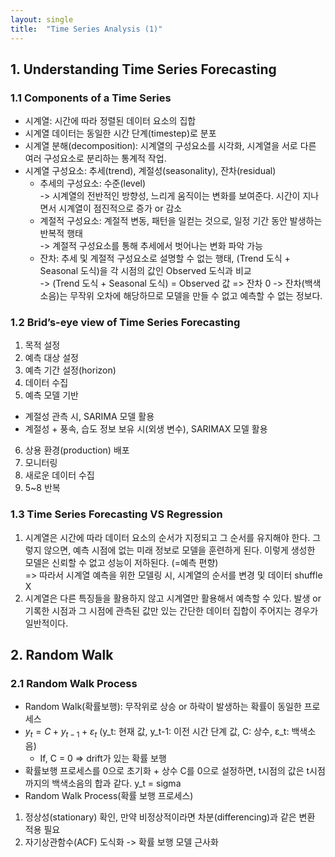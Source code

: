 ```yaml
---
layout: single
title:  "Time Series Analysis (1)"
---
```


## 1. Understanding Time Series Forecasting
### 1.1 Components of a Time Series
- 시계열: 시간에 따라 정렬된 데이터 요소의 집합
- 시계열 데이터는 동일한 시간 단계(timestep)로 분포
- 시계열 분해(decomposition): 시계열의 구성요소를 시각화, 시계열을 서로 다른 여러 구성요소로 분리하는 통계적 작업.
- 시계열 구성요소: 추세(trend), 계절성(seasonality), 잔차(residual)
  - 추세의 구성요소: 수준(level)                
    -> 시계열의 전반적인 방향성, 느리게 움직이는 변화를 보여준다. 시간이 지나면서 시계열이 점진적으로 증가 or 감소
  - 계절적 구성요소: 계절적 변동, 패턴을 일컫는 것으로, 일정 기간 동안 발생하는 반복적 행태               
    -> 계절적 구성요소를 통해 추세에서 벗어나는 변화 파악 가능
  - 잔차: 추세 및 계절적 구성요소로 설명할 수 없는 행태, (Trend 도식 + Seasonal 도식)을 각 시점의 값인 Observed 도식과 비교       
    -> (Trend 도식 + Seasonal 도식) = Observed 값 => 잔차 0
    -> 잔차(백색소음)는 무작위 오차에 해당하므로 모델을 만들 수 없고 예측할 수 없는 정보다.

### 1.2 Brid’s-eye view of Time Series Forecasting
1. 목적 설정
2. 예측 대상 설정
3. 예측 기간 설정(horizon)
4. 데이터 수집
5. 예측 모델 기반
  - 계절성 관측 시, SARIMA 모델 활용
  - 계절성 + 풍속, 습도 정보 보유 시(외생 변수), SARIMAX 모델 활용
6. 상용 환경(production) 배포
7. 모니터링
8. 새로운 데이터 수집
9. 5~8 반복
  
### 1.3 Time Series Forecasting VS Regression
1. 시계열은 시간에 따라 데이터 요소의 순서가 지정되고 그 순서를 유지해야 한다. 그렇지 않으면, 예측 시점에 없는 미래 정보로 모델을 훈련하게 된다. 이렇게 생성한 모델은 신뢰할 수 없고 성능이 저하된다. (=예측 편향)     
  =>  따라서 시계열 예측을 위한 모델링 시, 시계열의 순서를 변경 및 데이터 shuffle X
2. 시계열은 다른 특징들을 활용하지 않고 시계열만 활용해서 예측할 수 있다. 발생 or 기록한 시점과 그 시점에 관측된 값만 있는 간단한 데이터 집합이 주어지는 경우가 일반적이다.

## 2. Random Walk
### 2.1 Random Walk Process
- Random Walk(확률보행): 무작위로 상승 or 하락이 발생하는 확률이 동일한 프로세스      
- $y_t = C + y_{t-1} + \varepsilon_t$ (y_t: 현재 값, y_t-1: 이전 시간 단계 값, C: 상수, ε_t: 백색소음)
  * If, C = 0 => drift가 있는 확률 보행
- 확률보행 프로세스를 0으로 초기화 + 상수 C를 0으로 설정하면, t시점의 값은 t시점까지의 백색소음의 합과 같다.
  y_t = sigma
- Random Walk Process(확률 보행 프로세스)
1. 정상성(stationary) 확인, 만약 비정상적이라면 차분(differencing)과 같은 변환 적용 필요
2. 자기상관함수(ACF) 도식화 -> 확률 보행 모델 근사화

     
